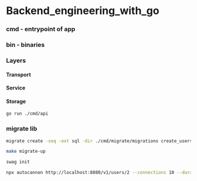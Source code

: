 # Backend_engineering_with_go

### cmd - entrypoint of app
### bin - binaries


### Layers
#### Transport
#### Service
#### Storage


```bash
go run ./cmd/api
```

### migrate lib
```bash
migrate create -seq -ext sql -dir ./cmd/migrate/migrations create_users
```

```bash
make migrate-up
```

```bash
swag init
```

```bash
npx autocannon http://localhost:8080/v1/users/2 --connections 10 --duration 5 -H "Authorization: Bearer eyJhbGciOiJIUzI1NiIsInR5cCI6IkpXVCJ9.eyJhdWQiOiJzb2NpYWwiLCJleHAiOjE3NTkyMTc4NDgsImlhdCI6MTc1ODk1ODY0OCwiaXNzIjoic29jaWFsIiwibmJmIjoxNzU4OTU4NjQ4LCJzdWIiOjEzN30.x3wIW1uByni6qpvqPF4-P3o1dinICeubMIB_-pK65e8"
```